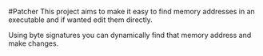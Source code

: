 #Patcher
This project aims to make it easy to find memory addresses in an executable and if wanted edit them directly.

Using byte signatures you can dynamically find that memory address and make changes.